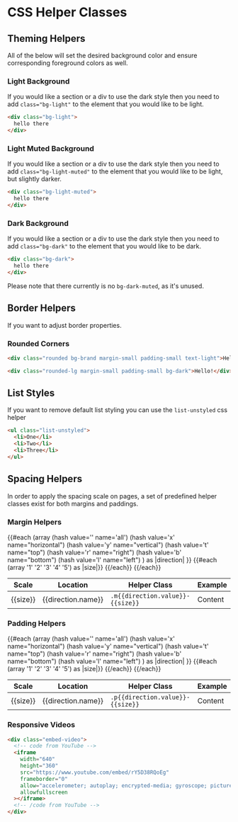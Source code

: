 # CSS Helper Classes

## Theming Helpers

All of the below will set the desired background color and ensure corresponding foreground colors as well.

### Light Background

If you would like a section or a div to use the dark style then you need to add `class="bg-light"` to the element that you would like to be light.

```html
<div class="bg-light">
  hello there
</div>
```

### Light Muted Background

If you would like a section or a div to use the dark style then you need to add `class="bg-light-muted"` to the element that you would like to be light, but slightly darker.

```html
<div class="bg-light-muted">
  hello there
</div>
```

### Dark Background

If you would like a section or a div to use the dark style then you need to add `class="bg-dark"` to the element that you would like to be dark.

```html
<div class="bg-dark">
  hello there
</div>
```

Please note that there currently is no `bg-dark-muted`, as it's unused.

## Border Helpers

If you want to adjust border properties.

### Rounded Corners

```html
<div class="rounded bg-brand margin-small padding-small text-light">Hello!</div>
```

```html
<div class="rounded-lg margin-small padding-small bg-dark">Hello!</div>
```

## List Styles

If you want to remove default list styling you can use the `list-unstyled` css helper

```html
<ul class="list-unstyled">
  <li>One</li>
  <li>Two</li>
  <li>Three</li>
</ul>
```

## Spacing Helpers

In order to apply the spacing scale on pages, a set of predefined helper classes exist for both margins and paddings.

### Margin Helpers

<table class="mb-5">
  <thead>
    <tr>
      <th>Scale</th>
      <th>Location</th>
      <th>Helper Class</th>
      <th>Example</th>
    </tr>
  </thead>
  <tbody>
    {{#each 
      (array
        (hash value='' name='all') 
        (hash value='x' name="horizontal") 
        (hash value='y' name="vertical") 
        (hash value='t' name="top") 
        (hash value='r' name="right")
        (hash value='b' name="bottom") 
        (hash value='l' name="left") 
      ) as |direction|
    }}
      {{#each (array '1' '2' '3' '4' '5') as |size|}}
        <tr>
          <td>{{size}}</td>
          <td>{{direction.name}}</td>
          <td><code>.m{{direction.value}}-{{size}}</code></td>
          <td>
            <div class="bg-light-muted border-dashed">
              <div class="bg-dark m{{direction.value}}-{{size}}">Content</div>
            </div>
          </td>
        </tr>
      {{/each}}
    {{/each}}
  </tbody>
</table>

### Padding Helpers

<table class="mb-5">
  <thead>
    <tr>
      <th>Scale</th>
      <th>Location</th>
      <th>Helper Class</th>
      <th>Example</th>
    </tr>
  </thead>
  <tbody>
    {{#each 
      (array
        (hash value='' name='all') 
        (hash value='x' name="horizontal") 
        (hash value='y' name="vertical") 
        (hash value='t' name="top") 
        (hash value='r' name="right")
        (hash value='b' name="bottom") 
        (hash value='l' name="left") 
      ) as |direction|
    }}
      {{#each (array '1' '2' '3' '4' '5') as |size|}}
        <tr>
          <td>{{size}}</td>
          <td>{{direction.name}}</td>
          <td><code>.p{{direction.value}}-{{size}}</code></td>
          <td>
            <div class="bg-light-muted border-dashed ">
              <div class="bg-dark p{{direction.value}}-{{size}}">Content</div>
            </div>
          </td>
        </tr>
      {{/each}}
    {{/each}}
  </tbody>
</table>

### Responsive Videos

```html
<div class="embed-video">
  <!-- code from YouTube -->
  <iframe
    width="640"
    height="360"
    src="https://www.youtube.com/embed/rY5D38RQoEg"
    frameborder="0"
    allow="accelerometer; autoplay; encrypted-media; gyroscope; picture-in-picture"
    allowfullscreen
  ></iframe>
  <!-- /code from YouTube -->
</div>
```
